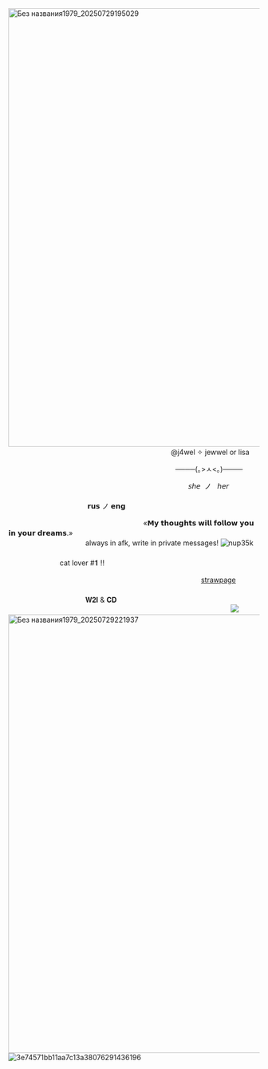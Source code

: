  <img width="3135" height="879" alt="Без названия1979_20250729195029" src="https://github.com/user-attachments/assets/369263e3-51b8-496b-81f5-f6c42563a3eb" />
ㅤㅤㅤㅤㅤㅤㅤㅤㅤㅤㅤㅤㅤㅤㅤㅤㅤㅤㅤㅤㅤㅤㅤㅤㅤ
@j4wel ✧ jewwel or lisa


ㅤㅤㅤㅤㅤㅤㅤㅤㅤㅤㅤㅤㅤㅤㅤㅤㅤㅤㅤㅤㅤㅤㅤㅤㅤㅤ────(｡>ㅅ<｡)────ㅤ


ㅤㅤㅤㅤㅤㅤㅤㅤㅤㅤㅤㅤㅤㅤㅤㅤㅤㅤㅤㅤㅤㅤㅤㅤㅤㅤㅤㅤ𝘴𝘩𝘦  ノ   𝘩𝘦𝘳ㅤ
ㅤㅤㅤㅤㅤㅤㅤㅤㅤㅤㅤㅤㅤㅤ ㅤㅤㅤㅤㅤㅤㅤㅤㅤㅤㅤ
ㅤㅤㅤㅤㅤㅤㅤㅤㅤㅤㅤㅤㅤㅤㅤㅤㅤㅤㅤㅤㅤㅤㅤㅤㅤㅤㅤㅤ 𝗿𝘂𝘀 ノ 𝗲𝗻𝗴

ㅤㅤㅤㅤㅤㅤㅤㅤㅤㅤㅤㅤㅤㅤㅤㅤㅤㅤㅤㅤㅤ«𝗠𝘆 𝘁𝗵𝗼𝘂𝗴𝗵𝘁𝘀 𝘄𝗶𝗹𝗹 𝗳𝗼𝗹𝗹𝗼𝘄 𝘆𝗼𝘂 𝗶𝗻 𝘆𝗼𝘂𝗿 𝗱𝗿𝗲𝗮𝗺𝘀.»
ㅤㅤㅤㅤㅤ
ㅤㅤㅤㅤㅤㅤㅤㅤㅤㅤㅤㅤㅤㅤㅤㅤㅤㅤㅤㅤㅤㅤㅤㅤㅤㅤㅤㅤㅤㅤㅤㅤㅤㅤㅤalways in afk, write in private messages!
![nup35k](https://github.com/user-attachments/assets/a98c1fa1-d9bf-4e66-a907-4f9ea65f62bf)
ㅤㅤㅤㅤㅤㅤㅤㅤㅤㅤㅤㅤㅤㅤㅤㅤㅤㅤㅤㅤㅤㅤㅤㅤㅤㅤㅤㅤㅤㅤㅤㅤㅤㅤㅤㅤㅤㅤㅤㅤㅤㅤㅤㅤㅤㅤㅤcat lover #𝟏 !!

ㅤㅤㅤㅤㅤㅤㅤㅤㅤㅤㅤㅤㅤㅤㅤㅤㅤㅤㅤㅤㅤㅤㅤㅤㅤㅤㅤㅤㅤㅤ[strawpage](https://jewelinfo.straw.page/)
ㅤㅤㅤㅤㅤㅤㅤㅤㅤㅤㅤㅤㅤㅤㅤㅤㅤㅤㅤㅤㅤㅤㅤㅤㅤㅤㅤㅤㅤㅤㅤㅤㅤㅤㅤㅤㅤㅤㅤㅤㅤㅤㅤㅤㅤㅤㅤㅤㅤㅤㅤㅤㅤㅤ𝐖𝟐𝐈 &amp; 𝐂𝐃
ㅤㅤㅤㅤㅤㅤㅤㅤㅤㅤㅤㅤㅤㅤㅤㅤㅤㅤㅤㅤㅤㅤㅤㅤㅤㅤㅤㅤㅤㅤㅤㅤㅤㅤㅤㅤ ㅤㅤㅤㅤㅤㅤㅤㅤㅤㅤㅤㅤㅤㅤㅤㅤㅤㅤㅤ ![](https://komarev.com/ghpvc/?username=J4wel&style=for-the-badge&color=dedee8&label=★)
<img width="3135" height="879" alt="Без названия1979_20250729221937" src="https://github.com/user-attachments/assets/df97662a-86ac-403a-ad02-b080171dcba4" />
![3e74571bb11aa7c13a38076291436196](https://github.com/user-attachments/assets/b04e6a96-c9ad-439f-89d2-a4fc57a1a472)


